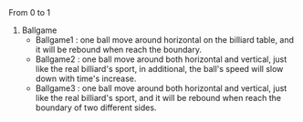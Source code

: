 ## 
From 0 to 1
1. Ballgame
    * Ballgame1 : one ball move around horizontal on the billiard table, and it will be rebound when reach the boundary.
    * Ballgame2 : one ball move around both horizontal and vertical, just like the real billiard's sport, in additional, the ball's speed will slow down with time's increase.
    * Ballgame3 : one ball move around both horizontal and vertical, just like the real billiard's sport, and it will be rebound when reach the boundary of two different sides.
